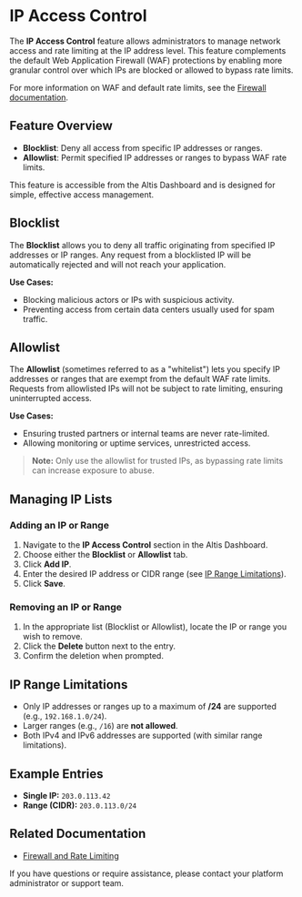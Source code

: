 # IP Access Control

The **IP Access Control** feature allows administrators to manage network access and rate limiting at the IP address level. This feature complements the default Web Application Firewall (WAF) protections by enabling more granular control over which IPs are blocked or allowed to bypass rate limits.

For more information on WAF and default rate limits, see the [Firewall documentation](https://docs.altis-dxp.com/cloud/firewall/).

## Feature Overview

- **Blocklist**: Deny all access from specific IP addresses or ranges.
- **Allowlist**: Permit specified IP addresses or ranges to bypass WAF rate limits.

This feature is accessible from the Altis Dashboard and is designed for simple, effective access management.

## Blocklist

The **Blocklist** allows you to deny all traffic originating from specified IP addresses or IP ranges. Any request from a blocklisted IP will be automatically rejected and will not reach your application.

**Use Cases:**
- Blocking malicious actors or IPs with suspicious activity.
- Preventing access from certain data centers usually used for spam traffic. 

## Allowlist

The **Allowlist** (sometimes referred to as a "whitelist") lets you specify IP addresses or ranges that are exempt from the default WAF rate limits. Requests from allowlisted IPs will not be subject to rate limiting, ensuring uninterrupted access.

**Use Cases:**
- Ensuring trusted partners or internal teams are never rate-limited.
- Allowing monitoring or uptime services,  unrestricted access.

> **Note:** Only use the allowlist for trusted IPs, as bypassing rate limits can increase exposure to abuse.

## Managing IP Lists

### Adding an IP or Range

1. Navigate to the **IP Access Control** section in the Altis Dashboard.
2. Choose either the **Blocklist** or **Allowlist** tab.
3. Click **Add IP**.
4. Enter the desired IP address or CIDR range (see [IP Range Limitations](#ip-range-limitations)).
5. Click **Save**.

### Removing an IP or Range

1. In the appropriate list (Blocklist or Allowlist), locate the IP or range you wish to remove.
2. Click the **Delete** button next to the entry.
3. Confirm the deletion when prompted.

## IP Range Limitations

- Only IP addresses or ranges up to a maximum of **/24** are supported (e.g., `192.168.1.0/24`).
- Larger ranges (e.g., `/16`) are **not allowed**.
- Both IPv4 and IPv6 addresses are supported (with similar range limitations).

## Example Entries

- **Single IP:** `203.0.113.42`
- **Range (CIDR):** `203.0.113.0/24`

## Related Documentation

- [Firewall and Rate Limiting](https://docs.altis-dxp.com/cloud/firewall/)



If you have questions or require assistance, please contact your platform administrator or support team.
